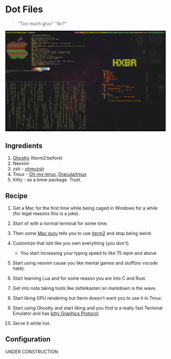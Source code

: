 # Dot Files

> "Too much gruv" "Ikr?"

![Mac-Ricing](/assets/mac-ricing-3.png)

## Ingredients

1. [Ghostty](https://ghostty.org/) (Iterm2:before)
2. Neovim
3. zsh - [ohmyzsh](https://ohmyz.sh/)
4. Tmux - [Oh-my-tmux](https://github.com/gpakosz/.tmux), [Dracula/tmux](https://github.com/dracula/tmux)
5. Kitty - as a brew package. Trust.

## Recipe

1. Get a Mac for the first time while being caged in Windows for a while (for legal reasons this is a joke).
2. Start of with a normal terminal for some time.
3. Then some [Mac guru](https://github.com/mosesokemwa) tells you to use [iterm2](https://iterm2.com/) and stop being weird.
4. Customize that isht like you own everything (you don't).

   - You start increasing your typing speed to like 75 wpm and above

5. Start using neovim cause you like mental games and stuff(no vscode hate).
6. Start learning Lua and for some reason you are into C and Rust.
7. Get into note taking tools like zettelkasten so markdown is the wave.
8. Start liking GPU rendering but Iterm doesn't want you to use it in Tmux.
9. Start using Ghostty and start liking and you find is a really fast Terminal Emulator and has [kitty Graphics Protocol](https://sw.kovidgoyal.net/kitty/graphics-protocol/)
10. Serve it while hot.

## Configuration

UNDER CONSTRUCTION
